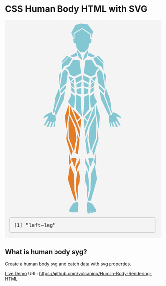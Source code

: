 # CSS Human Body HTML with SVG
![Image of Example](README_image.png)

## What is human body syg?
Create a human body svg and catch data with svg properties.

[Live Demo](https://maya-gans.shinyapps.io/human_body_app/)
URL: https://github.com/volcanioo/Human-Body-Rendering-HTML
